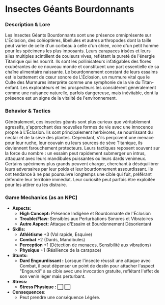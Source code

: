 # Insectes Géants Bourdonnants

### Description & Lore
Les Insectes Géants Bourdonnants sont une présence omniprésente sur L'Éclosion, des coléoptères, libellules et autres arthropodes dont la taille peut varier de celle d'un corbeau à celle d'un chien, voire d'un petit homme pour les spécimens les plus imposants. Leurs carapaces irisées et leurs ailes multiples scintillent de couleurs vives, reflétant la pureté de l'énergie Titanique qui les nourrit. Ils sont les pollinisateurs infatigables des flores exubérantes de ce nouveau monde et constituent une part essentielle de sa chaîne alimentaire naissante. Le bourdonnement constant de leurs essaims est le battement de cœur sonore de L'Éclosion, un murmure vital que le Culte des Murmures interprète comme une symphonie de la vie du Titan-enfant. Les explorateurs et les prospecteurs les considèrent généralement comme une nuisance naturelle, parfois dangereuse, mais inévitable, dont la présence est un signe de la vitalité de l'environnement.

### Behavior & Tactics
Généralement, ces insectes géants sont plus curieux que véritablement agressifs, s'approchant des nouvelles formes de vie avec une innocence propre à L'Éclosion. Ils sont principalement herbivores, se nourrissant du nectar et de la sève des plantes. Cependant, s'ils perçoivent une menace pour leur ruche, leur couvain ou leurs sources de sève Titanique, ils deviennent farouchement protecteurs. Leurs tactiques reposent souvent sur la force du nombre : un essaim peut rapidement submerger un intrus, attaquant avec leurs mandibules puissantes ou leurs dards venimeux. Certains spécimens plus grands peuvent charger, cherchant à déséquilibrer leurs adversaires par leur poids et leur bourdonnement assourdissant. Ils ont tendance à ne pas poursuivre longtemps une cible qui fuit, préférant défendre leur territoire immédiat. Leur curiosité peut parfois être exploitée pour les attirer ou les distraire.

### Game Mechanics (as an NPC)
-   **Aspects:**
    -   **High Concept:** Présence Indigène et Bourdonnante de l'Éclosion
    -   **Trouble/Flaw:** Sensibles aux Perturbations Sonores et Vibratoires
    -   **Autre Aspect:** Attaque d'Essaim et Bourdonnement Désorientant
-   **Skills:**
    -   **Athlétisme** +3 (Vol rapide, Esquive)
    -   **Combat** +2 (Dards, Mandibules)
    -   **Perception** +1 (Détection de menaces, Sensibilité aux vibrations)
    -   **Physique** +1 (Résilience de la carapace)
-   **Stunts:**
    -   **Dard Engourdissant :** Lorsque l'insecte réussit une attaque avec Combat, il peut dépenser un point de destin pour attacher l'aspect "Engourdi" à sa cible avec une invocation gratuite, reflétant l'effet de son venin léger mais perturbant.
-   **Stress:**
    -   **Stress Physique :** ⬜ ⬜
-   **Consequences:**
    -   Peut prendre une conséquence Légère.